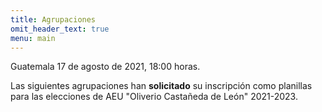 ```yaml
---
title: Agrupaciones
omit_header_text: true
menu: main
---
```

Guatemala 17 de agosto de 2021, 18:00 horas.

Las siguientes agrupaciones han **solicitado** su inscripción como planillas para las elecciones de AEU "Oliverio Castañeda de León" 2021-2023.